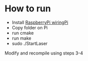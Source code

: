 # How to run

* Install [RaspberryPi wiringPi](http://www.wiringpi.com/)
* Copy folder on Pi
* run cmake
* run make
* sudo ./StartLaser

Modify and recompile using steps 3-4
